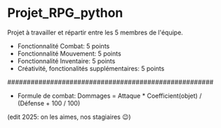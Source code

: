 # Projet_RPG_python

Projet à travailler et répartir entre les 5 membres de l'équipe.


- Fonctionnalité Combat: 5 points
- Fonctionnalité Mouvement: 5 points
- Fonctionnalité Inventaire: 5 points
- Créativité, fonctionalités supplémentaires: 5 points

#####################################################

- Formule de combat: Dommages = Attaque * Coefficient(objet) / (Défense + 100 / 100)

(edit 2025: on les aimes, nos stagiaires 😉)

